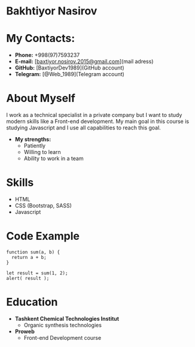 # **Bakhtiyor Nasirov**
# **My Contacts:**
   * **Phone:** +998(97)7593237
   * **E-mail:** [baxtiyor.nosirov.2015@gmail.com](mail adress)
   * **GitHub:** [BaxtiyorDev1989](GitHub account)
   * **Telegram:** [@Web_1989](Telegram account)

# **About Myself**
I work as a technical specialist in a private company but I want to study modern skills like a Front-end development. My main goal in this course is studying Javascript and I use all capabilities to reach this goal.
* **My strengths:**
     + Patiently
     + Willing to learn
     + Ability to work in a team

# **Skills**
* HTML
* CSS (Bootstrap, SASS)
* Javascript  

# **Code Example**
```
function sum(a, b) {
  return a + b;
}

let result = sum(1, 2);
alert( result );
```
# **Education**
* **Tashkent Chemical Technologies Institut**
   + Organic synthesis technologies
* **Proweb**
   + Front-end Development course  
